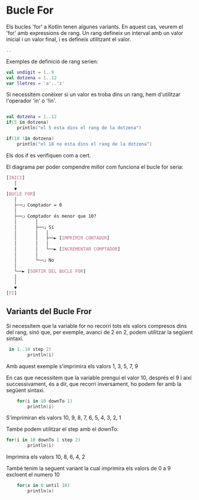 # Bucle For
Els bucles 'for' a Kotlin tenen algunes variants. En aquest cas, veurem el 'for' amb expressions de rang.
Un rang defineix un interval amb un valor inicial i un valor final, i es defineix utilitzant el valor.

```kotlin
..
```
Exemples de definició de rang serien:

```kotlin
val undigit = 1..9
val dotzena = 1..12
var lletres = 'a'..'z'
```

Si necessitem conèixer si un valor es troba dins un rang, hem d'utilitzar l'operador 'in' o '!in'.

```kotlin

val dotzena = 1..12
if(5 in dotzena)
	println("el 5 esta dins el rang de la dotzena")

if(18 !in dotzena)
	println("el 18 no esta dins el rang de la dotzena")
```

Els dos if es verifiquen com a cert. 

El diagrama per poder compendre millor com funciona el bucle for seria:

```css
[INICI]
   │
   ▼
[BUCLE FOR]
   │
   ├──❏ Comptador = 0
   │
   ├──❏ Comptador és menor que 10?
   │       │
   │       ├──❏ Sí
   │       │   │
   │       │   ├──► [IMPRIMIR CONTADOR]
   │       │   │
   │       │   └──► [INCREMENTAR COMPTADOR]
   │       │
   │       └──❏ No
   │
   └──► [SORTIR DEL BUCLE FOR]
   │
   │
   ▼
[FI]
```




## Variants del Bucle Fror

Si necessitem que la variable for no recorri tots els valors compresos dins del rang, sinó que, per exemple, avanci de 2 en 2, podem utilitzar la següent sintaxi.

```kotlin
 in 1..10 step 2)
        println(i)
```

Amb aquest exemple s'imprimira els valors 1, 3, 5, 7, 9

En cas que necessitem que la variable prengui el valor 10, després el 9 i així successivament, és a dir, que recorri inversament, ho podem fer amb la següent sintaxi.

```kotlin
    for(i in 10 downTo 1)
        println(i)
```
S'imprimiran els valors 10, 9, 8, 7, 6, 5, 4, 3, 2, 1

També podem utilitzar el step amb el downTo:


```kotlin
for(i in 10 downTo 1 step 2)
        println(i)
```

Imprimira els valors 10, 8, 6, 4, 2


També tenim la seguent variant la cual imprimira els valors de 0 a 9 excloent el numero 10

```kotlin
    for(x in 0 until 10)
        println(x)
```
